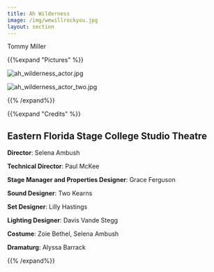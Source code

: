 ```yaml
---
title: Ah Wilderness
image: /img/wewillrockyou.jpg
layout: section
---
```




Tommy Miller 

{{%expand "Pictures" %}}

![ah_wilderness_actor.jpg](/ah_wilderness_actor.jpg)

![ah_wilderness_actor_two.jpg](/ah_wilderness_actor_two.jpg)

{{% /expand%}}

{{%expand "Credits" %}}

## Eastern Florida Stage College Studio Theatre

**Director**: Selena Ambush

**Technical Director**: Paul McKee

**Stage Manager and Properties Designer**: Grace Ferguson

**Sound Designer**: Two Kearns

**Set Designer**: Lilly Hastings

**Lighting Designer**: Davis Vande Stegg

**Costume**: Zoie Bethel, Selena Ambush

**Dramaturg**: Alyssa Barrack

{{% /expand%}}


